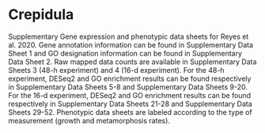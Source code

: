 # Crepidula
Supplementary Gene expression and phenotypic data sheets for Reyes et al. 2020. Gene annotation information can be found in Supplementary Data Sheet 1 and GO designation information can be found in Supplementary Data Sheet 2. Raw mapped data counts are available in Supplementary Data Sheets 3 (48-h experiment) and 4 (16-d experiment). For the 48-h experiment, DESeq2 and GO enrichment results can be found respectively in Supplementary Data Sheets 5-8 and Supplementary Data Sheets 9-20. For the 16-d experiment, DESeq2 and GO enrichment results can be found respectively in Supplementary Data Sheets 21-28 and Supplementary Data Sheets 29-52. Phenotypic data sheets are labeled according to the type of measurement (growth and metamorphosis rates).
